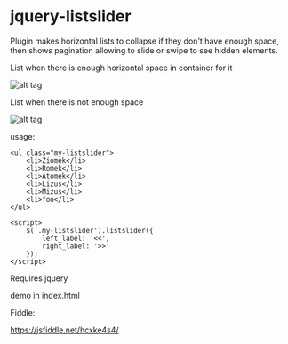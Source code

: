 # jquery-listslider
Plugin  makes horizontal lists to collapse if they don't have enough space, then shows pagination allowing to slide or swipe
to see hidden elements. 


List when there is enough horizontal space in container for it

![alt tag](https://cloud.githubusercontent.com/assets/4959057/9834163/86dc96ac-59af-11e5-814f-e8fb5700fb5a.png)



List when there is not enough space

![alt tag](https://cloud.githubusercontent.com/assets/4959057/9834162/86db71dc-59af-11e5-908b-dbc1a9edbdb6.png)


usage: 


    <ul class="my-listslider">
        <li>Ziomek</li>
        <li>Romek</li>
        <li>Atomek</li>
        <li>Lizus</li>
        <li>Mizus</li>
        <li>foo</li>
    </ul>

    <script>
        $('.my-listslider').listslider({
            left_label: '<<',
            right_label: '>>'
        });
    </script>

Requires jquery

demo in index.html


Fiddle:

https://jsfiddle.net/hcxke4s4/
